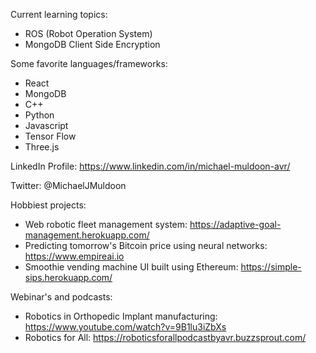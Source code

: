Current learning topics: 
- ROS (Robot Operation System)
- MongoDB Client Side Encryption

Some favorite languages/frameworks:
- React
- MongoDB
- C++
- Python
- Javascript
- Tensor Flow
- Three.js

LinkedIn Profile: https://www.linkedin.com/in/michael-muldoon-avr/

Twitter: @MichaelJMuldoon

Hobbiest projects: 
- Web robotic fleet management system: https://adaptive-goal-management.herokuapp.com/
- Predicting tomorrow's Bitcoin price using neural networks: https://www.empireai.io
- Smoothie vending machine UI built using Ethereum: https://simple-sips.herokuapp.com/

Webinar's and podcasts:
- Robotics in Orthopedic Implant manufacturing: https://www.youtube.com/watch?v=9B1lu3iZbXs
- Robotics for All: https://roboticsforallpodcastbyavr.buzzsprout.com/
